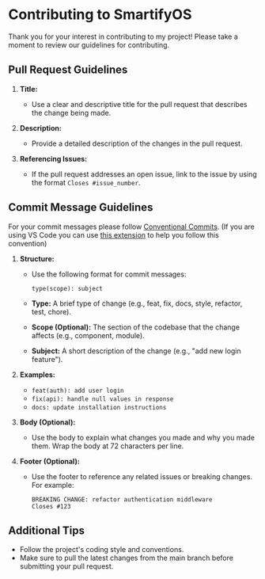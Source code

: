 # Contributing to SmartifyOS

Thank you for your interest in contributing to my project! Please take a moment to review our guidelines for contributing.

## Pull Request Guidelines

1. **Title:**
   - Use a clear and descriptive title for the pull request that describes the change being made.

2. **Description:**
   - Provide a detailed description of the changes in the pull request.

3. **Referencing Issues:**
   - If the pull request addresses an open issue, link to the issue by using the format `Closes #issue_number`.

## Commit Message Guidelines

For your commit messages please follow [Conventional Commits](https://www.conventionalcommits.org/).
(If you are using VS Code you can use [this extension](https://marketplace.visualstudio.com/items?itemName=vivaxy.vscode-conventional-commits) to help you follow this convention)

1. **Structure:**
   - Use the following format for commit messages:
     ```
     type(scope): subject
     ```

   - **Type:** A brief type of change (e.g., feat, fix, docs, style, refactor, test, chore).
   - **Scope (Optional):** The section of the codebase that the change affects (e.g., component, module).
   - **Subject:** A short description of the change (e.g., "add new login feature").

2. **Examples:**
   - `feat(auth): add user login`
   - `fix(api): handle null values in response`
   - `docs: update installation instructions`

3. **Body (Optional):**
   - Use the body to explain what changes you made and why you made them. Wrap the body at 72 characters per line.

4. **Footer (Optional):**
   - Use the footer to reference any related issues or breaking changes. For example:
     ```
     BREAKING CHANGE: refactor authentication middleware
     Closes #123
     ```

## Additional Tips

- Follow the project's coding style and conventions.
- Make sure to pull the latest changes from the main branch before submitting your pull request.
